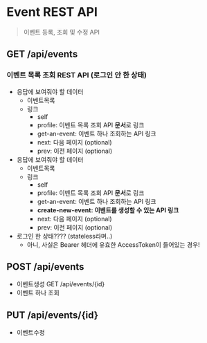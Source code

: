 # Event REST API
> 이벤트 등록, 조회 및 수정 API

## GET /api/events
### 이벤트 목록 조회 REST API (로그인 안 한 상태)
- 응답에 보여줘야 할 데이터
  - 이벤트목록
  - 링크
    - self
    - profile: 이벤트 목록 조회 API ​**문서**​​로 링크
    - get-an-event: 이벤트 하나 조회하는 API 링크
    - next: 다음 페이지 (optional)
    - prev: 이전 페이지 (optional)
- 응답에 보여줘야 할 데이터
  - 이벤트목록
  - 링크
    - self
    - profile: 이벤트 목록 조회 API ​**문서**로 링크
    - get-an-event: 이벤트 하나 조회하는 API 링크
    - **create-new-event: 이벤트를 생성할 수 있는 API 링크**
    - next: 다음 페이지 (optional)
    - prev: 이전 페이지 (optional)
- 로그인 한 상태???? (stateless라며..)
  - 아니, 사실은 Bearer 헤더에 유효한 AccessToken이 들어있는 경우!

## POST /api/events
- 이벤트생성 GET /api/events/{id}
- 이벤트 하나 조회
## PUT /api/events/{id}
- 이벤트수정